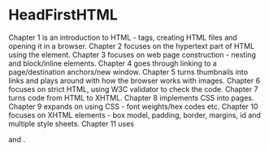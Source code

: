 # HeadFirstHTML
Chapter 1 is an introduction to HTML - tags, creating HTML files and opening it in a browser.
Chapter 2 focuses on the hypertext part of HTML using the <a> element.
Chapter 3 focuses on web page construction - nesting and block/inline elements.
Chapter 4 goes through linking to a page/destination anchors/new window.
Chapter 5 turns thumbnails into links and plays around with how the browser works with images.
Chapter 6 focuses on strict HTML, using W3C validator to check the code.
Chapter 7 turns code from HTML to XHTML.
Chapter 8 implements CSS into pages.
Chapter 9 expands on using CSS - font weights/hex codes etc.
Chapter 10 focuses on XHTML elements - box model, padding, border, margins, id and multiple style sheets.
Chapter 11 uses <div> and <span>.
